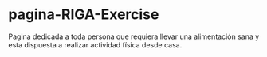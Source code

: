 # pagina-RIGA-Exercise
Pagina dedicada a toda persona que requiera llevar una alimentación sana y esta dispuesta a realizar actividad física desde casa.
